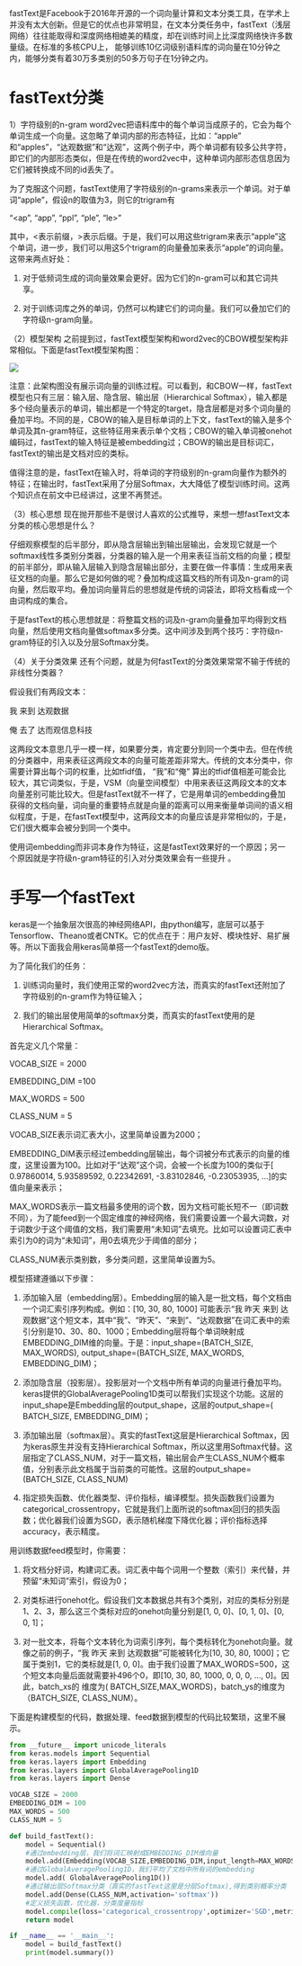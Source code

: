 fastText是Facebook于2016年开源的一个词向量计算和文本分类工具，在学术上并没有太大创新。但是它的优点也非常明显，在文本分类任务中，fastText（浅层网络）往往能取得和深度网络相媲美的精度，却在训练时间上比深度网络快许多数量级。在标准的多核CPU上， 能够训练10亿词级别语料库的词向量在10分钟之内，能够分类有着30万多类别的50多万句子在1分钟之内。

#  fastText分类

1）字符级别的n-gram
word2vec把语料库中的每个单词当成原子的，它会为每个单词生成一个向量。这忽略了单词内部的形态特征，比如：“apple” 和“apples”，“达观数据”和“达观”，这两个例子中，两个单词都有较多公共字符，即它们的内部形态类似，但是在传统的word2vec中，这种单词内部形态信息因为它们被转换成不同的id丢失了。

为了克服这个问题，fastText使用了字符级别的n-grams来表示一个单词。对于单词“apple”，假设n的取值为3，则它的trigram有



“<ap”, “app”, “ppl”, “ple”, “le>”



其中，<表示前缀，>表示后缀。于是，我们可以用这些trigram来表示“apple”这个单词，进一步，我们可以用这5个trigram的向量叠加来表示“apple”的词向量。
这带来两点好处：

1. 对于低频词生成的词向量效果会更好。因为它们的n-gram可以和其它词共享。

2. 对于训练词库之外的单词，仍然可以构建它们的词向量。我们可以叠加它们的字符级n-gram向量。



（2）模型架构
之前提到过，fastText模型架构和word2vec的CBOW模型架构非常相似。下面是fastText模型架构图：



![](https://ai-studio-static-online.cdn.bcebos.com/8b11ccaf6cff4d9c872fe1a45b1934e356138737377d4db7b0c49a25de8bd589)


注意：此架构图没有展示词向量的训练过程。可以看到，和CBOW一样，fastText模型也只有三层：输入层、隐含层、输出层（Hierarchical Softmax），输入都是多个经向量表示的单词，输出都是一个特定的target，隐含层都是对多个词向量的叠加平均。不同的是，CBOW的输入是目标单词的上下文，fastText的输入是多个单词及其n-gram特征，这些特征用来表示单个文档；CBOW的输入单词被onehot编码过，fastText的输入特征是被embedding过；CBOW的输出是目标词汇，fastText的输出是文档对应的类标。



值得注意的是，fastText在输入时，将单词的字符级别的n-gram向量作为额外的特征；在输出时，fastText采用了分层Softmax，大大降低了模型训练时间。这两个知识点在前文中已经讲过，这里不再赘述。

（3）核心思想
现在抛开那些不是很讨人喜欢的公式推导，来想一想fastText文本分类的核心思想是什么？



仔细观察模型的后半部分，即从隐含层输出到输出层输出，会发现它就是一个softmax线性多类别分类器，分类器的输入是一个用来表征当前文档的向量；模型的前半部分，即从输入层输入到隐含层输出部分，主要在做一件事情：生成用来表征文档的向量。那么它是如何做的呢？叠加构成这篇文档的所有词及n-gram的词向量，然后取平均。叠加词向量背后的思想就是传统的词袋法，即将文档看成一个由词构成的集合。



于是fastText的核心思想就是：将整篇文档的词及n-gram向量叠加平均得到文档向量，然后使用文档向量做softmax多分类。这中间涉及到两个技巧：字符级n-gram特征的引入以及分层Softmax分类。



（4）关于分类效果
还有个问题，就是为何fastText的分类效果常常不输于传统的非线性分类器？



假设我们有两段文本：



我 来到 达观数据

俺 去了 达而观信息科技



这两段文本意思几乎一模一样，如果要分类，肯定要分到同一个类中去。但在传统的分类器中，用来表征这两段文本的向量可能差距非常大。传统的文本分类中，你需要计算出每个词的权重，比如tfidf值， “我”和“俺” 算出的tfidf值相差可能会比较大，其它词类似，于是，VSM（向量空间模型）中用来表征这两段文本的文本向量差别可能比较大。但是fastText就不一样了，它是用单词的embedding叠加获得的文档向量，词向量的重要特点就是向量的距离可以用来衡量单词间的语义相似程度，于是，在fastText模型中，这两段文本的向量应该是非常相似的，于是，它们很大概率会被分到同一个类中。



使用词embedding而非词本身作为特征，这是fastText效果好的一个原因；另一个原因就是字符级n-gram特征的引入对分类效果会有一些提升 。

# 手写一个fastText

keras是一个抽象层次很高的神经网络API，由python编写，底层可以基于Tensorflow、Theano或者CNTK。它的优点在于：用户友好、模块性好、易扩展等。所以下面我会用keras简单搭一个fastText的demo版。

为了简化我们的任务：

1. 训练词向量时，我们使用正常的word2vec方法，而真实的fastText还附加了字符级别的n-gram作为特征输入；

2. 我们的输出层使用简单的softmax分类，而真实的fastText使用的是Hierarchical Softmax。



首先定义几个常量：



VOCAB_SIZE = 2000

EMBEDDING_DIM =100

MAX_WORDS = 500

CLASS_NUM = 5



VOCAB_SIZE表示词汇表大小，这里简单设置为2000；

EMBEDDING_DIM表示经过embedding层输出，每个词被分布式表示的向量的维度，这里设置为100。比如对于“达观”这个词，会被一个长度为100的类似于[ 0.97860014, 5.93589592, 0.22342691, -3.83102846, -0.23053935, …]的实值向量来表示；

MAX_WORDS表示一篇文档最多使用的词个数，因为文档可能长短不一（即词数不同），为了能feed到一个固定维度的神经网络，我们需要设置一个最大词数，对于词数少于这个阈值的文档，我们需要用“未知词”去填充。比如可以设置词汇表中索引为0的词为“未知词”，用0去填充少于阈值的部分；

CLASS_NUM表示类别数，多分类问题，这里简单设置为5。



模型搭建遵循以下步骤：

1. 添加输入层（embedding层）。Embedding层的输入是一批文档，每个文档由一个词汇索引序列构成。例如：[10, 30, 80, 1000] 可能表示“我 昨天 来到 达观数据”这个短文本，其中“我”、“昨天”、“来到”、“达观数据”在词汇表中的索引分别是10、30、80、1000；Embedding层将每个单词映射成EMBEDDING_DIM维的向量。于是：input_shape=(BATCH_SIZE, MAX_WORDS), output_shape=(BATCH_SIZE,
MAX_WORDS, EMBEDDING_DIM)；

2. 添加隐含层（投影层）。投影层对一个文档中所有单词的向量进行叠加平均。keras提供的GlobalAveragePooling1D类可以帮我们实现这个功能。这层的input_shape是Embedding层的output_shape，这层的output_shape=( BATCH_SIZE, EMBEDDING_DIM)；

3. 添加输出层（softmax层）。真实的fastText这层是Hierarchical Softmax，因为keras原生并没有支持Hierarchical Softmax，所以这里用Softmax代替。这层指定了CLASS_NUM，对于一篇文档，输出层会产生CLASS_NUM个概率值，分别表示此文档属于当前类的可能性。这层的output_shape=(BATCH_SIZE, CLASS_NUM)

4. 指定损失函数、优化器类型、评价指标，编译模型。损失函数我们设置为categorical_crossentropy，它就是我们上面所说的softmax回归的损失函数；优化器我们设置为SGD，表示随机梯度下降优化器；评价指标选择accuracy，表示精度。



用训练数据feed模型时，你需要：

1. 将文档分好词，构建词汇表。词汇表中每个词用一个整数（索引）来代替，并预留“未知词”索引，假设为0；

2. 对类标进行onehot化。假设我们文本数据总共有3个类别，对应的类标分别是1、2、3，那么这三个类标对应的onehot向量分别是[1, 0,
0]、[0, 1, 0]、[0, 0, 1]；

3. 对一批文本，将每个文本转化为词索引序列，每个类标转化为onehot向量。就像之前的例子，“我 昨天 来到 达观数据”可能被转化为[10, 30,
80, 1000]；它属于类别1，它的类标就是[1, 0, 0]。由于我们设置了MAX_WORDS=500，这个短文本向量后面就需要补496个0，即[10, 30, 80, 1000, 0, 0, 0, …, 0]。因此，batch_xs的 维度为( BATCH_SIZE,MAX_WORDS)，batch_ys的维度为（BATCH_SIZE, CLASS_NUM）。



下面是构建模型的代码，数据处理、feed数据到模型的代码比较繁琐，这里不展示。


```python
from __future__ import unicode_literals
from keras.models import Sequential
from keras.layers import Embedding
from keras.layers import GlobalAveragePooling1D
from keras.layers import Dense

VOCAB_SIZE = 2000
EMBEDDING_DIM = 100
MAX_WORDS = 500
CLASS_NUM = 5

def build_fastText():
    model = Sequential()
    #通过embedding层，我们将词汇映射成EMBEDDING_DIM维向量
    model.add(Embedding(VOCAB_SIZE,EMBEDDING_DIM,input_length=MAX_WORDS))
    #通过GlobalAveragePooling1D，我们平均了文档中所有词的embedding
    model.add( GlobalAveragePooling1D())
    #通过输出层Softmax分类（真实的fastText这里是分层Softmax),得到类别概率分类
    model.add(Dense(CLASS_NUM,activation='softmax'))
    #定义损失函数，优化器，分类度量指标
    model.compile(loss='categorical_crossentropy',optimizer='SGD',metrics=['accuracy'])
    return model

if __name__ == '__main__':
    model = build_fastText()
    print(model.summary())

```

